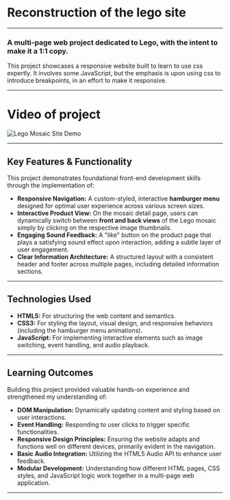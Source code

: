 # Reconstruction of the lego site

---

### A multi-page web project dedicated to Lego, with the intent to make it a 1:1 copy.
This project showcases a responsive website built to learn to use css expertly. It involves some JavaScript, but the emphasis is upon using css to introduce breakpoints, in an effort to make it responsive.

---
# Video of project
![Lego Mosaic Site Demo](https://media2.giphy.com/media/v1.Y2lkPTc5MGI3NjExd2lhcmVhdmswZTB4amM0eHJ0ZTZhemNsc254NTlxN2prbmVodGllZSZlcD12MV9pbnRlcm5hbF9naWZfYnlfaWQmY3Q9Zw/qaa1yULXlI20SHLIVl/giphy.gif)

---

## Key Features & Functionality

This project demonstrates foundational front-end development skills through the implementation of:

* **Responsive Navigation:** A custom-styled, interactive **hamburger menu** designed for optimal user experience across various screen sizes.
* **Interactive Product View:** On the mosaic detail page, users can dynamically switch between **front and back views** of the Lego mosaic simply by clicking on the respective image thumbnails.
* **Engaging Sound Feedback:** A "like" button on the product page that plays a satisfying sound effect upon interaction, adding a subtle layer of user engagement.
* **Clear Information Architecture:** A structured layout with a consistent header and footer across multiple pages, including detailed information sections.

---

## Technologies Used

* **HTML5:** For structuring the web content and semantics.
* **CSS3:** For styling the layout, visual design, and responsive behaviors (including the hamburger menu animations).
* **JavaScript:** For implementing interactive elements such as image switching, event handling, and audio playback.

---

## Learning Outcomes

Building this project provided valuable hands-on experience and strengthened my understanding of:

* **DOM Manipulation:** Dynamically updating content and styling based on user interactions.
* **Event Handling:** Responding to user clicks to trigger specific functionalities.
* **Responsive Design Principles:** Ensuring the website adapts and functions well on different devices, primarily evident in the navigation.
* **Basic Audio Integration:** Utilizing the HTML5 Audio API to enhance user feedback.
* **Modular Development:** Understanding how different HTML pages, CSS styles, and JavaScript logic work together in a multi-page web application.

---
